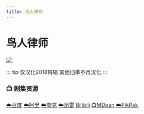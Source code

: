 ```yaml
---
title: 鸟人律师
---
```


# 鸟人律师
![](/assets/image/鸟人律师.jpg)

::: tip
仅汉化2018特辑 其他旧季不再汉化
:::

### 📺 剧集资源 <Badge type="warning" text="漫迪MDsub" />

[☁️百度](https://pan.baidu.com/s/1YmEOtB9iJcjjeBBXskKblA?pwd=k648)  [☁️阿里](https://www.aliyundrive.com/s/PdXcKKXZf65)  [☁️夸克](https://pan.quark.cn/s/b3d6ec77876d)  [☁️迅雷](https://pan.xunlei.com/s/VNnhQRd4_lZK1r2qLZH11InFA1?pwd=rszb#)  [Bilibili](https://www.bilibili.com/video/av39989906/)  [📺MDpan](https://pan.mdsub.top/%E9%B8%9F%E4%BA%BA%E5%BE%8B%E5%B8%88/)  [☁️PikPak](https://mypikpak.com/s/VNmW_L7hbvU9Qf5govBN_ieNo1)
